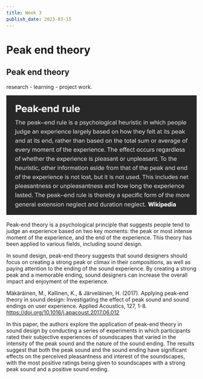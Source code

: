```yaml
---
title: Week 3
publish_date: 2023-03-15
---
```



# Peak end theory #


## Peak end theory ##

research - learning - project work.



![Photo N/A](./img/PeakEnd.png)

Peak-end theory is a psychological principle that suggests people tend to judge an experience based on two key moments: the peak or most intense moment of the experience, and the end of the experience. This theory has been applied to various fields, including sound design.

In sound design, peak-end theory suggests that sound designers should focus on creating a strong peak or climax in their compositions, as well as paying attention to the ending of the sound experience. By creating a strong peak and a memorable ending, sound designers can increase the overall impact and enjoyment of the experience.


Mäkäräinen, M., Kallinen, K., & Järveläinen, H. (2017). Applying peak-end theory in sound design: Investigating the effect of peak sound and sound endings on user experience. Applied Acoustics, 127, 1-8. https://doi.org/10.1016/j.apacoust.2017.06.012


In this paper, the authors explore the application of peak-end theory in sound design by conducting a series of experiments in which participants rated their subjective experiences of soundscapes that varied in the intensity of the peak sound and the nature of the sound ending. The results suggest that both the peak sound and the sound ending have significant effects on the perceived pleasantness and interest of the soundscapes, with the most positive ratings being given to soundscapes with a strong peak sound and a positive sound ending.